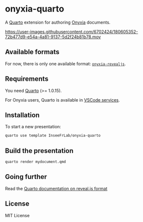 # onyxia-quarto

A [Quarto](https://quarto.org) extension for authoring [Onyxia](https://github.com/InseeFrLab/onyxia) documents.  

https://user-images.githubusercontent.com/6702424/180605352-72b477d9-e54a-4a81-9137-5d2f24b81b78.mov  

## Available formats

For now, there is only one available format: [`onyxia-revealjs`](https://inseefrlab.github.io/onyxia-quarto/).

## Requirements

You need [Quarto](https://quarto.org) (>= 1.0.15).

For Onyxia users, Quarto is available in [VSCode services](https://datalab.sspcloud.fr/launcher/inseefrlab-helm-charts-datascience/vscode?autoLaunch=true).

## Installation

To start a new presentation:

``` bash
quarto use template InseeFrLab/onyxia-quarto
```

## Build the presentation

``` bash
quarto render mydocument.qmd
```

## Going further

Read the [Quarto documentation on reveal.js format](https://quarto.org/docs/presentations/revealjs/)

## License

MIT License
